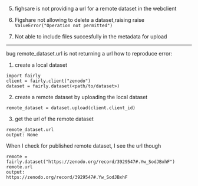 
5. fighsare is not providing a url for a remote dataset in the webclient

7. Figshare not allowing to delete a dataset,raising raise `ValueError("Operation not permitted")` 

6. Not able to include files succesfully in the metadata for upload

----------------
bug
remote_dataset.url is not returning a url
how to reproduce error:
1. create a local dataset
```
import fairly
client = fairly.client("zenodo")
dataset = fairly.dataset(<path/to/dataset>)
```

2. create a remote dataset by uploading the local dataset
```
remote_dataset = dataset.upload(client.client_id)
```
3. get the url of the remote dataset
```
remote_dataset.url
output: None
```
When I check for published remote dataset, I see the url though
```
remote = fairly.dataset("https://zenodo.org/record/3929547#.Yw_SodJBxhF")
remote.url
output:
https://zenodo.org/record/3929547#.Yw_SodJBxhF
```